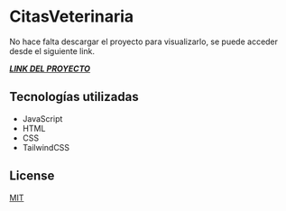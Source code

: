 # CitasVeterinaria

No hace falta descargar el proyecto para visualizarlo, se puede acceder desde el siguiente link.

[***LINK DEL PROYECTO***](https://gentle-banoffee-755bab.netlify.app/)

## Tecnologías utilizadas

- JavaScript
- HTML
- CSS
- TailwindCSS

## License
[MIT](https://choosealicense.com/licenses/mit/)
